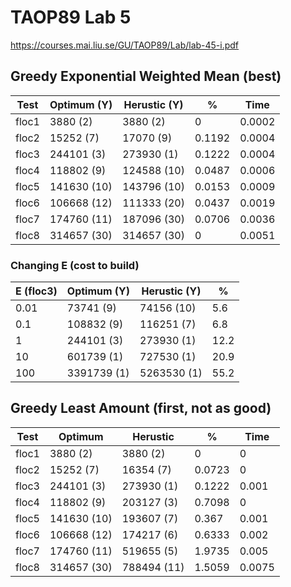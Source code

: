 # TAOP89 Lab 5
https://courses.mai.liu.se/GU/TAOP89/Lab/lab-45-i.pdf
## Greedy Exponential Weighted Mean (best)
| Test 	| Optimum (Y) 	| Herustic (Y) 	| % 	| Time 	|
|---	|---	|---	|---	|---	|
| floc1 	| 3880 (2) 	| 3880 (2) 	| 0 	| 0.0002 	|
| floc2 	| 15252 (7) 	| 17070 (9) 	| 0.1192 	| 0.0004 	|
| floc3 	| 244101 (3) 	| 273930 (1) 	| 0.1222 	| 0.0004 	|
| floc4 	| 118802 (9) 	| 124588 (10) 	| 0.0487 	| 0.0006 	|
| floc5 	| 141630 (10) 	| 143796 (10) 	| 0.0153 	| 0.0009 	|
| floc6 	| 106668 (12) 	| 111333 (20) 	| 0.0437 	| 0.0019 	|
| floc7 	| 174760 (11) 	| 187096 (30) 	| 0.0706 	| 0.0036 	|
| floc8 	| 314657 (30) 	| 314657 (30) 	| 0 	| 0.0051 	|

### Changing E (cost to build)
| E (floc3)    | Optimum (Y) | Herustic (Y) | %    |
|------|-------------|--------------|------|
| 0.01 | 73741 (9)   | 74156 (10)   | 5.6  |
| 0.1  | 108832 (9)  | 116251 (7)   | 6.8  |
| 1    | 244101 (3)  | 273930 (1)   | 12.2 |
| 10   | 601739 (1)  | 727530 (1)   | 20.9 |
| 100  | 3391739 (1) | 5263530 (1)  | 55.2 |

## Greedy Least Amount (first, not as good)
| Test  | Optimum     | Herustic    | %      | Time   |
|-------|-------------|-------------|--------|--------|
| floc1 | 3880 (2)    | 3880 (2)    |      0 |      0 |
| floc2 | 15252 (7)   | 16354 (7)   | 0.0723 |      0 |
| floc3 | 244101 (3)  | 273930 (1)  | 0.1222 |  0.001 |
| floc4 | 118802 (9)  | 203127 (3)  | 0.7098 |      0 |
| floc5 | 141630 (10) | 193607 (7)  |  0.367 |  0.001 |
| floc6 | 106668 (12) | 174217 (6)  | 0.6333 |  0.002 |
| floc7 | 174760 (11) | 519655 (5)  | 1.9735 |  0.005 |
| floc8 | 314657 (30) | 788494 (11) | 1.5059 | 0.0075 |

